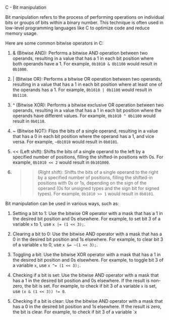  C - Bit manipulation



Bit manipulation refers to the process of performing operations on individual bits or groups of bits within a binary number. This technique is often used in low-level programming languages like C to optimize code and reduce memory usage.

Here are some common bitwise operators in C:

1. & (Bitwise AND): Performs a bitwise AND operation between two operands, resulting in a value that has a 1 in each bit position where both operands have a 1.
For example, `0b1010 & 0b1100` would result in `0b1000`.

2. | (Bitwise OR): Performs a bitwise OR operation between two operands, resulting in a value that has a 1 in each bit position where at least one of the operands has a 1.
For example, `0b1010 | 0b1100` would result in `0b1110`.

3. ^ (Bitwise XOR): Performs a bitwise exclusive OR operation between two operands, resulting in a value that has a 1 in each bit position where the operands have different values.
For example, `0b1010 ^ 0b1100` would result in `0b0110`.

4. ~ (Bitwise NOT): Flips the bits of a single operand, resulting in a value that has a 0 in each bit position where the operand has a 1, and vice versa.
For example, `~0b1010` would result in `0b0101`.

5. << (Left shift): Shifts the bits of a single operand to the left by a specified number of positions, filling the shifted-in positions with 0s.
For example, `0b1010 << 2` would result in `0b101000`.

6. >> (Right shift): Shifts the bits of a single operand to the right by a specified number of positions, filling the shifted-in positions with 0s or 1s, depending on the sign of the operand (0s for unsigned types and the sign bit for signed types).
For example, `0b1010 >> 1` would result in `0b0101`.

Bit manipulation can be used in various ways, such as:

1. Setting a bit to 1: Use the bitwise OR operator with a mask that has a 1 in the desired bit position and 0s elsewhere. For example, to set bit 3 of a variable `x` to 1, use `x |= (1 << 3);`.

2. Clearing a bit to 0: Use the bitwise AND operator with a mask that has a 0 in the desired bit position and 1s elsewhere. For example, to clear bit 3 of a variable `x` to 0, use `x &= ~(1 << 3);`.

3. Toggling a bit: Use the bitwise XOR operator with a mask that has a 1 in the desired bit position and 0s elsewhere. For example, to toggle bit 3 of a variable `x`, use `x ^= (1 << 3);`.

4. Checking if a bit is set: Use the bitwise AND operator with a mask that has a 1 in the desired bit position and 0s elsewhere. If the result is non-zero, the bit is set. For example, to check if bit 3 of a variable `x` is set, use `(x & (1 << 3)) != 0`.

5. Checking if a bit is clear: Use the bitwise AND operator with a mask that has a 0 in the desired bit position and 1s elsewhere. If the result is zero, the bit is clear. For example, to check if bit 3 of a variable `x
